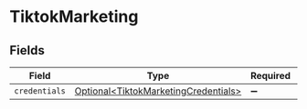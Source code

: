# TiktokMarketing


## Fields

| Field                                                                                      | Type                                                                                       | Required                                                                                   | Description                                                                                |
| ------------------------------------------------------------------------------------------ | ------------------------------------------------------------------------------------------ | ------------------------------------------------------------------------------------------ | ------------------------------------------------------------------------------------------ |
| `credentials`                                                                              | [Optional\<TiktokMarketingCredentials>](../../models/shared/TiktokMarketingCredentials.md) | :heavy_minus_sign:                                                                         | N/A                                                                                        |